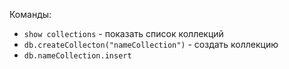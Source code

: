 Команды:

- `show collections` - показать список коллекций
- `db.createCollecton("nameCollection")` - создать коллекцию
- `db.nameCollection.insert`
